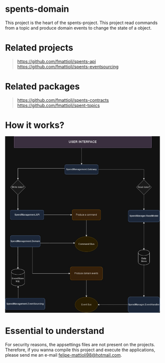 # spents-domain
This project is the heart of the spents-project. This project read commands from a topic and produce domain events to change the state of a object.

# Related projects
> https://github.com/fmattioli/spents-api <br/>
> https://github.com/fmattioli/spents-eventsourcing

# Related packages
> https://github.com/fmattioli/spents-contracts <br/>
> https://github.com/fmattioli/spent-topics


# How it works?
![Alt text](src/SpendManagementDiagramFlow.jpg?raw=true "Title")

# Essential to understand
For security reasons, the appsettings files are not present on the projects. Therefore, if you wanna compile this project and execute the applications, please send me an e-mail felipe-mattioli98@hotmail.com. 
